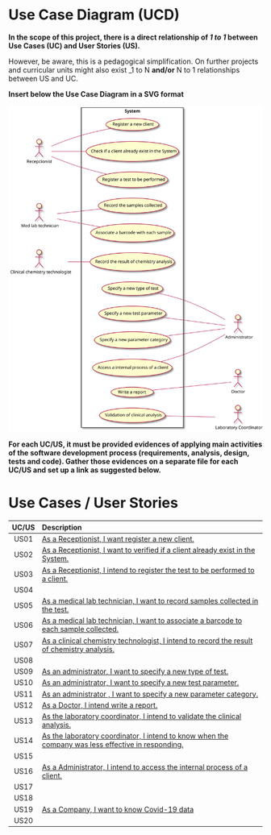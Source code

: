 # Use Case Diagram (UCD)

**In the scope of this project, there is a direct relationship of _1 to 1_ between Use Cases (UC) and User Stories (US).**

However, be aware, this is a pedagogical simplification. On further projects and curricular units might also exist _1 to N **and/or** N to 1 relationships between US and UC.

**Insert below the Use Case Diagram in a SVG format**

![Use Case Diagram](UCD.svg)


**For each UC/US, it must be provided evidences of applying main activities of the software development process (requirements, analysis, design, tests and code). Gather those evidences on a separate file for each UC/US and set up a link as suggested below.**

# Use Cases / User Stories
| UC/US  | Description                                                                                                  |                   
|:------:|:-------------------------------------------------------------------------------------------------------------|
| US01   | [As a Receptionist, I want register a new client.](US01.md)                                                  |
| US02   | [As a Receptionist, I want to verified if a client already exist in the System.](US02.md)                    |
| US03   | [As a Receptionist, I intend to register the test to be performed to a client.](US03.md)                     |
| US04   |                                                                                                              |
| US05   | [As a medical lab technician, I want to record samples collected in the test.](US05.md)                      |
| US06   | [As a medical lab technician, I want to associate a barcode to each sample collected.](US.06.md)             |
| US07   | [As a clinical chemistry technologist, I intend to record the result of chemistry analysis.](US07.md)        |
| US08   |                                                                                                              |
| US09   | [As an administrator, I want to specify a new type of test.](US09.md)                                        |
| US10   | [As an administrator, I want to specify a new test parameter.](US10.md)                                      |
| US11   | [As an administrator , I want to specify a new parameter category.](US11.md)                                 |
| US12   | [As a Doctor, I intend write a report.](US12.md)                                                             |
| US13   | [As the laboratory coordinator, I intend to validate the clinical analysis.](US13.md)                        |
| US14   | [As the laboratory coordinator, I intend to know when the company was less effective in responding.](US14.md)|
| US15   |                                                                                                              |
| US16   | [As a Administrator, I intend to access the internal process of a client.](US16.md)                          |
| US17   |                                                                                                              |
| US18   |                                                                                                              |
| US19   | [As a Company, I want to know Covid-19 data](US19.md)                                                        |
| US20   |                                                                                                              |

